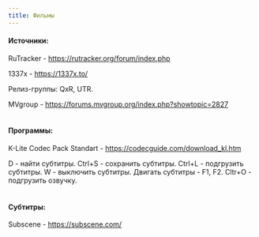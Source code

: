 ```yaml
---
title: Фильмы
---
```


#### Источники:

RuTracker - <https://rutracker.org/forum/index.php>

1337x - <https://1337x.to/>

Релиз-группы: QxR, UTR.

MVgroup - <https://forums.mvgroup.org/index.php?showtopic=2827>
<br><br>

#### Программы:

K-Lite Codec Pack Standart - <https://codecguide.com/download_kl.htm>

D - найти субтитры. Ctrl+S - сохранить субтитры. Ctrl+L - подгрузить субтитры. W - выключить субтитры. Двигать субтитры - F1, F2. Cltr+O - подгрузить озвучку.
<br><br>

#### Субтитры:

Subscene - <https://subscene.com/>